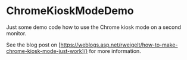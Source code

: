 # ChromeKioskModeDemo
Just some demo code how to use the Chrome kiosk mode on a second monitor.

See the blog post on [https://weblogs.asp.net/rweigelt/how-to-make-chrome-kiosk-mode-just-work]() for more information.
